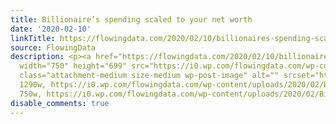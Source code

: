 ```yaml
---
title: Billionaire’s spending scaled to your net worth
date: '2020-02-10'
linkTitle: https://flowingdata.com/2020/02/10/billionaires-spending-scaled-to-your-net-worth/
source: FlowingData
description: <p><a href="https://flowingdata.com/2020/02/10/billionaires-spending-scaled-to-your-net-worth/"><img
  width="750" height="699" src="https://i0.wp.com/flowingdata.com/wp-content/uploads/2020/02/Billionaire-budget.png?fit=750%2C699&amp;ssl=1"
  class="attachment-medium size-medium wp-post-image" alt="" srcset="https://i0.wp.com/flowingdata.com/wp-content/uploads/2020/02/Billionaire-budget.png?w=1290&amp;ssl=1
  1290w, https://i0.wp.com/flowingdata.com/wp-content/uploads/2020/02/Billionaire-budget.png?resize=750%2C699&amp;ssl=1
  750w, https://i0.wp.com/flowingdata.com/wp-content/uploads/2020/02/Billion ...
disable_comments: true
---
```

<p><a href="https://flowingdata.com/2020/02/10/billionaires-spending-scaled-to-your-net-worth/"><img width="750" height="699" src="https://i0.wp.com/flowingdata.com/wp-content/uploads/2020/02/Billionaire-budget.png?fit=750%2C699&amp;ssl=1" class="attachment-medium size-medium wp-post-image" alt="" srcset="https://i0.wp.com/flowingdata.com/wp-content/uploads/2020/02/Billionaire-budget.png?w=1290&amp;ssl=1 1290w, https://i0.wp.com/flowingdata.com/wp-content/uploads/2020/02/Billionaire-budget.png?resize=750%2C699&amp;ssl=1 750w, https://i0.wp.com/flowingdata.com/wp-content/uploads/2020/02/Billion ...